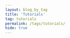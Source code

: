 ```yaml
---
layout: blog_by_tag
title: 'Tutorials'
tag: tutorials
permalink: /tags/tutorials/
hide: true
---
```

